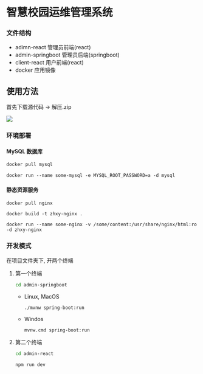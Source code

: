 # 智慧校园运维管理系统

### 文件结构

- adimn-react 管理员前端(react)
- admin-springboot 管理员后端(springboot)
- client-react 用户前端(react)
- docker 应用镜像

## 使用方法

首先下载源代码 -> 解压.zip

![](/home/celiae/Projects/Full-Stack/zhxy/screenshot/download_code.png)

### 环境部署

#### MySQL 数据库

```bash
docker pull mysql
```

```
docker run --name some-mysql -e MYSQL_ROOT_PASSWORD=a -d mysql
```

#### 静态资源服务

```
docker pull nginx
```

```
docker build -t zhxy-nginx .
```

```
docker run --name some-nginx -v /some/content:/usr/share/nginx/html:ro -d zhxy-nginx
```

### 开发模式

在项目文件夹下, 开两个终端

1. 第一个终端

   ```bash
   cd admin-springboot
   ```

   - Linux, MacOS

     ```
     ./mvnw spring-boot:run
     ```

   - Windos

     ```
     mvnw.cmd spring-boot:run
     ```

     

2. 第二个终端

   ```bash
   cd admin-react
   ```

   ```bash
   npm run dev
   ```


